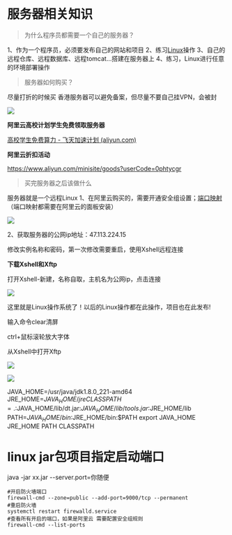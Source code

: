 # 服务器相关知识

> 为什么程序员都需要一个自己的服务器？

1、作为一个程序员，必须要发布自己的网站和项目
2、练习[Linux](https://so.csdn.net/so/search?from=pc_blog_highlight&q=Linux)操作
3、自己的远程仓库、远程数据库、远程tomcat…搭建在服务器上
4、练习，Linux进行任意的环境部署操作

> 服务器如何购买？

尽量打折的时候买
香港服务器可以避免备案，但尽量不要自己挂VPN，会被封

![](https://img-blog.csdnimg.cn/20200603110611759.png?x-oss-process=image/watermark,type_ZmFuZ3poZW5naGVpdGk,shadow_10,text_aHR0cHM6Ly9ibG9nLmNzZG4ubmV0L0N1dGVfYmFieQ==,size_16,color_FFFFFF,t_70)

**阿里云高校计划学生免费领取服务器**

[高校学生免费算力 - 飞天加速计划 (aliyun.com)](https://developer.aliyun.com/plan/student)

**阿里云折扣活动**

https://www.aliyun.com/minisite/goods?userCode=0phtycgr

> 买完服务器之后该做什么

服务器就是一个远程Linux
1、在阿里云购买的，需要开通安全组设置；[端口映射](https://so.csdn.net/so/search?from=pc_blog_highlight&q=端口映射)（端口映射都需要在阿里云的面板安装）

![](https://img-blog.csdnimg.cn/20200603111220813.png?x-oss-process=image/watermark,type_ZmFuZ3poZW5naGVpdGk,shadow_10,text_aHR0cHM6Ly9ibG9nLmNzZG4ubmV0L0N1dGVfYmFieQ==,size_16,color_FFFFFF,t_70)

2、获取服务器的公网ip地址：47.113.224.15

修改实例名称和密码，第一次修改需要重启，使用Xshell远程连接

**下载Xshell和Xftp**

打开Xshell-新建，名称自取，主机名为公网ip，点击连接

![](https://img-blog.csdnimg.cn/20200603112144497.png?x-oss-process=image/watermark,type_ZmFuZ3poZW5naGVpdGk,shadow_10,text_aHR0cHM6Ly9ibG9nLmNzZG4ubmV0L0N1dGVfYmFieQ==,size_16,color_FFFFFF,t_70)

这里就是Linux操作系统了！以后的Linux操作都在此操作，项目也在此发布!

输入命令clear清屏

ctrl+鼠标滚轮放大字体

从Xshell中打开Xftp

![](https://img-blog.csdnimg.cn/28f5d83f9b384914bb330150c4a41257.png?x-oss-process=image/watermark,type_ZHJvaWRzYW5zZmFsbGJhY2s,shadow_50,text_Q1NETiBAU3Vja2VyX-iLjw==,size_20,color_FFFFFF,t_70,g_se,x_16)

![](https://img-blog.csdnimg.cn/62f6d8946fba47478e33034ddce3f105.png?x-oss-process=image/watermark,type_ZHJvaWRzYW5zZmFsbGJhY2s,shadow_50,text_Q1NETiBAU3Vja2VyX-iLjw==,size_20,color_FFFFFF,t_70,g_se,x_16)

JAVA_HOME=/usr/java/jdk1.8.0_221-amd64      
JRE_HOME=$JAVA_HOME/jre
CLASSPATH=.:$JAVA_HOME/lib/dt.jar:$JAVA_HOME/lib/tools.jar:$JRE_HOME/lib
PATH=$JAVA_HOME/bin:$JRE_HOME/bin:$PATH
export JAVA_HOME JRE_HOME PATH CLASSPATH

# linux jar包项目指定启动端口

java -jar xx.jar --server.port=你随便

```
#开启防火墙端口
firewall-cmd --zone=public --add-port=9000/tcp --permanent
#重启防火墙
systemctl restart firewalld.service
#查看所有开启的端口，如果是阿里云 需要配置安全组规则
firewall-cmd --list-ports
```

